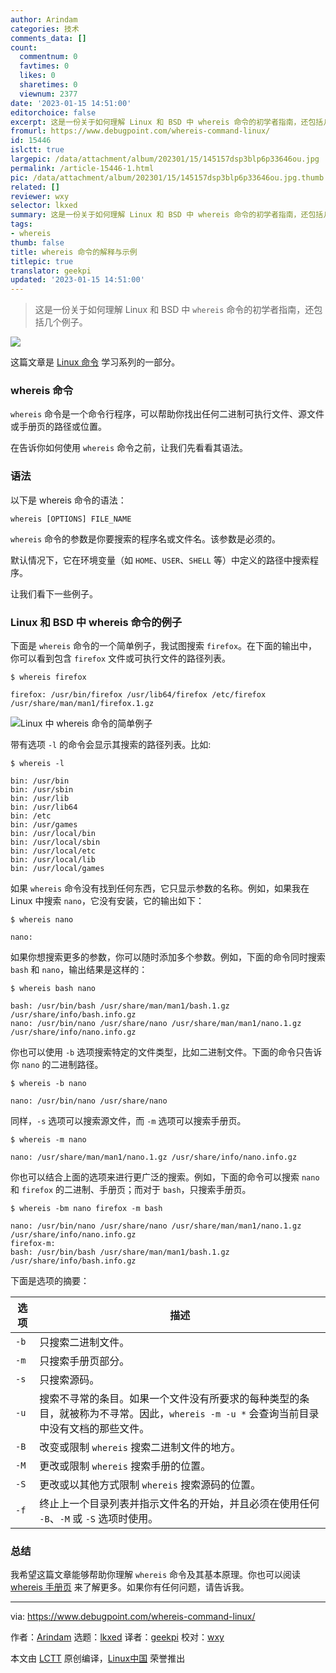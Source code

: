 ```yaml
---
author: Arindam
categories: 技术
comments_data: []
count:
  commentnum: 0
  favtimes: 0
  likes: 0
  sharetimes: 0
  viewnum: 2377
date: '2023-01-15 14:51:00'
editorchoice: false
excerpt: 这是一份关于如何理解 Linux 和 BSD 中 whereis 命令的初学者指南，还包括几个例子。
fromurl: https://www.debugpoint.com/whereis-command-linux/
id: 15446
islctt: true
largepic: /data/attachment/album/202301/15/145157dsp3blp6p33646ou.jpg
permalink: /article-15446-1.html
pic: /data/attachment/album/202301/15/145157dsp3blp6p33646ou.jpg.thumb.jpg
related: []
reviewer: wxy
selector: lkxed
summary: 这是一份关于如何理解 Linux 和 BSD 中 whereis 命令的初学者指南，还包括几个例子。
tags:
- whereis
thumb: false
title: whereis 命令的解释与示例
titlepic: true
translator: geekpi
updated: '2023-01-15 14:51:00'
---
```



> 
> 这是一份关于如何理解 Linux 和 BSD 中 `whereis` 命令的初学者指南，还包括几个例子。
> 
> 
> 


![](/data/attachment/album/202301/15/145157dsp3blp6p33646ou.jpg)


这篇文章是 [Linux 命令](https://www.debugpoint.com/category/linux-commands) 学习系列的一部分。


### whereis 命令


`whereis` 命令是一个命令行程序，可以帮助你找出任何二进制可执行文件、源文件或手册页的路径或位置。


在告诉你如何使用 `whereis` 命令之前，让我们先看看其语法。


### 语法


以下是 whereis 命令的语法：



```
whereis [OPTIONS] FILE_NAME

```

`whereis` 命令的参数是你要搜索的程序名或文件名。该参数是必须的。


默认情况下，它在环境变量（如 `HOME`、`USER`、`SHELL` 等）中定义的路径中搜索程序。


让我们看下一些例子。


### Linux 和 BSD 中 whereis 命令的例子


下面是 `whereis` 命令的一个简单例子，我试图搜索 `firefox`。在下面的输出中，你可以看到包含 `firefox` 文件或可执行文件的路径列表。



```
$ whereis firefox

firefox: /usr/bin/firefox /usr/lib64/firefox /etc/firefox /usr/share/man/man1/firefox.1.gz

```

![Linux 中 whereis 命令的简单例子](/data/attachment/album/202301/15/145205b64cjbza54zpb4ll.jpg)


带有选项 `-l` 的命令会显示其搜索的路径列表。比如:



```
$ whereis -l

bin: /usr/bin
bin: /usr/sbin
bin: /usr/lib
bin: /usr/lib64
bin: /etc
bin: /usr/games
bin: /usr/local/bin
bin: /usr/local/sbin
bin: /usr/local/etc
bin: /usr/local/lib
bin: /usr/local/games

```

如果 `whereis` 命令没有找到任何东西，它只显示参数的名称。例如，如果我在 Linux 中搜索 `nano`，它没有安装，它的输出如下：



```
$ whereis nano

```


```
nano:

```

如果你想搜索更多的参数，你可以随时添加多个参数。例如，下面的命令同时搜索 `bash` 和 `nano`，输出结果是这样的：



```
$ whereis bash nano

bash: /usr/bin/bash /usr/share/man/man1/bash.1.gz /usr/share/info/bash.info.gz
nano: /usr/bin/nano /usr/share/nano /usr/share/man/man1/nano.1.gz /usr/share/info/nano.info.gz

```

你也可以使用 `-b` 选项搜索特定的文件类型，比如二进制文件。下面的命令只告诉你 `nano` 的二进制路径。



```
$ whereis -b nano

nano: /usr/bin/nano /usr/share/nano

```

同样，`-s` 选项可以搜索源文件，而 `-m` 选项可以搜索手册页。



```
$ whereis -m nano

nano: /usr/share/man/man1/nano.1.gz /usr/share/info/nano.info.gz

```

你也可以结合上面的选项来进行更广泛的搜索。例如，下面的命令可以搜索 `nano` 和 `firefox` 的二进制、手册页；而对于 `bash`，只搜索手册页。



```
$ whereis -bm nano firefox -m bash

nano: /usr/bin/nano /usr/share/nano /usr/share/man/man1/nano.1.gz /usr/share/info/nano.info.gz
firefox-m:
bash: /usr/bin/bash /usr/share/man/man1/bash.1.gz /usr/share/info/bash.info.gz

```

下面是选项的摘要：




| 选项 | 描述 |
| --- | --- |
| `-b` | 只搜索二进制文件。 |
| `-m` | 只搜索手册页部分。 |
| `-s` | 只搜索源码。 |
| `-u` | 搜索不寻常的条目。如果一个文件没有所要求的每种类型的条目，就被称为不寻常。因此，`whereis -m -u *` 会查询当前目录中没有文档的那些文件。 |
| `-B` | 改变或限制 `whereis` 搜索二进制文件的地方。 |
| `-M` | 更改或限制 `whereis` 搜索手册的位置。 |
| `-S` | 更改或以其他方式限制 `whereis` 搜索源码的位置。 |
| `-f` | 终止上一个目录列表并指示文件名的开始，并且必须在使用任何 `-B`、`-M` 或 `-S` 选项时使用。 |


### 总结


我希望这篇文章能够帮助你理解 `whereis` 命令及其基本原理。你也可以阅读 [whereis 手册页](https://linux.die.net/man/1/whereis) 来了解更多。如果你有任何问题，请告诉我。




---


via: <https://www.debugpoint.com/whereis-command-linux/>


作者：[Arindam](https://www.debugpoint.com/author/admin1/) 选题：[lkxed](https://github.com/lkxed) 译者：[geekpi](https://github.com/geekpi) 校对：[wxy](https://github.com/wxy)


本文由 [LCTT](https://github.com/LCTT/TranslateProject) 原创编译，[Linux中国](https://linux.cn/) 荣誉推出